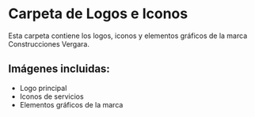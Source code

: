 # Carpeta de Logos e Iconos

Esta carpeta contiene los logos, iconos y elementos gráficos de la marca Construcciones Vergara.

## Imágenes incluidas:
- Logo principal
- Iconos de servicios
- Elementos gráficos de la marca